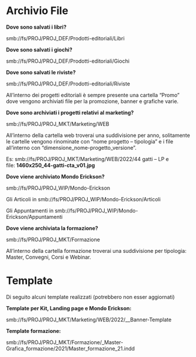 # Archivio File

**Dove sono salvati i libri?**

smb://fs/PROJ/PROJ_DEF/Prodotti-editoriali/Libri


**Dove sono salvati i giochi?**

smb://fs/PROJ/PROJ_DEF/Prodotti-editoriali/Giochi


**Dove sono salvati le riviste?**

smb://fs/PROJ/PROJ_DEF/Prodotti-editoriali/Riviste

All’interno dei progetti editoriali è sempre presente una cartella “Promo” dove vengono archiviati file per la promozione, banner e grafiche varie.


**Dove sono archiviati i progetti relativi al marketing?**

smb://fs/PROJ/PROJ_MKT/Marketing/WEB

All’interno della cartella web troverai una suddivisione per anno, solitamente le cartelle vengono rinominate con “nome progetto – tipologia” e i file all’interno con “dimensione_nome-progetto_versione”.

Es: smb://fs/PROJ/PROJ_MKT/Marketing/WEB/2022/44 gatti – LP e file: **1460x250_44-gatti-cta_v01.jpg**


**Dove viene archiviato Mondo Erickson?**

smb://fs/PROJ/PROJ_WIP/Mondo-Erickson

Gli Articoli in smb://fs/PROJ/PROJ_WIP/Mondo-Erickson/Articoli

Gli Appuntamenti in smb://fs/PROJ/PROJ_WIP/Mondo-Erickson/Appuntamenti


**Dove viene archiviata la formazione?**

smb://fs/PROJ/PROJ_MKT/Formazione

All’interno della cartella formazione troverai una suddivisione per tipologia: Master, Convegni, Corsi e Webinar.


# Template

Di seguito alcuni template realizzati (potrebbero non esser aggiornati)


**Template per Kit, Landing page e Mondo Erickson:**

smb://fs/PROJ/PROJ_MKT/Marketing/WEB/2022/__Banner-Template

**Template formazione:**

smb://fs/PROJ/PROJ_MKT/Formazione/_Master-Grafica_formazione/2021/Master_formazione_21.indd